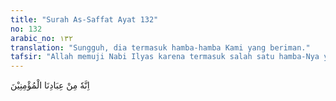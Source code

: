```yaml
---
title: "Surah As-Saffat Ayat 132"
no: 132
arabic_no: ١٣٢
translation: "Sungguh, dia termasuk hamba-hamba Kami yang beriman."
tafsir: "Allah memuji Nabi Ilyas karena termasuk salah satu hamba-Nya yang beriman. Ia seorang yang benar-benar beriman sehingga ia mengabdikan diri untuk-Nya. Karena keimanannya, Nabi Ilyas bisa memberikan pengorbanan yang besar bagi kebaikan umatnya. Iman memang perlu dibuktikan dengan perbuatan baik, dan Nabi Ilyas telah membuktikannya."
---
```

اِنَّهٗ مِنْ عِبَادِنَا الْمُؤْمِنِيْنَ